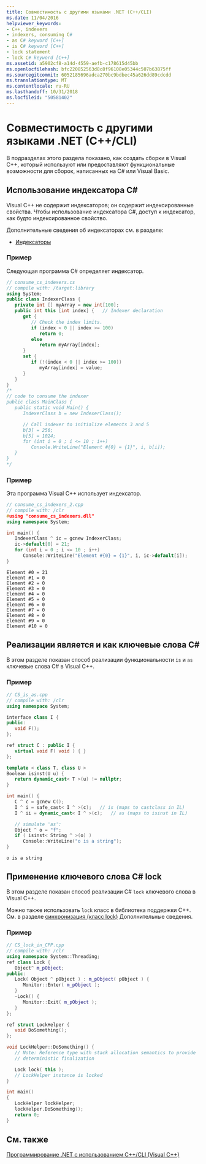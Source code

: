 ```yaml
---
title: Совместимость с другими языками .NET (C++/CLI)
ms.date: 11/04/2016
helpviewer_keywords:
- C++, indexers
- indexers, consuming C#
- as C# keyword [C++]
- is C# keyword [C++]
- lock statement
- lock C# keyword [C++]
ms.assetid: a5902cf8-a14d-4559-aefb-c178615d45bb
ms.openlocfilehash: bfc220852563d8c8f96108e05344c507b63875ff
ms.sourcegitcommit: 6052185696adca270bc9bdbec45a626dd89cdcdd
ms.translationtype: MT
ms.contentlocale: ru-RU
ms.lasthandoff: 10/31/2018
ms.locfileid: "50581402"
---
```

# <a name="interoperability-with-other-net-languages-ccli"></a>Совместимость с другими языками .NET (C++/CLI)

В подразделах этого раздела показано, как создать сборки в Visual C++, который используют или предоставляют функциональные возможности для сборок, написанных на C# или Visual Basic.

## <a name="consume_indexer"></a> Использование индексатора C#

Visual C++ не содержит индексаторов; он содержит индексированные свойства. Чтобы использование индексатора C#, доступ к индексатор, как будто индексированное свойство.

Дополнительные сведения об индексаторах см. в разделе:

- [Индексаторы](/dotnet/csharp/programming-guide/indexers/index)

### <a name="example"></a>Пример

Следующая программа C# определяет индексатор.

```csharp
// consume_cs_indexers.cs
// compile with: /target:library
using System;
public class IndexerClass {
   private int [] myArray = new int[100];
   public int this [int index] {   // Indexer declaration
      get {
         // Check the index limits.
         if (index < 0 || index >= 100)
            return 0;
         else
            return myArray[index];
      }
      set {
         if (!(index < 0 || index >= 100))
            myArray[index] = value;
      }
   }
}
/*
// code to consume the indexer
public class MainClass {
   public static void Main() {
      IndexerClass b = new IndexerClass();

      // Call indexer to initialize elements 3 and 5
      b[3] = 256;
      b[5] = 1024;
      for (int i = 0 ; i <= 10 ; i++)
         Console.WriteLine("Element #{0} = {1}", i, b[i]);
   }
}
*/
```

### <a name="example"></a>Пример

Эта программа Visual C++ использует индексатор.

```cpp
// consume_cs_indexers_2.cpp
// compile with: /clr
#using "consume_cs_indexers.dll"
using namespace System;

int main() {
   IndexerClass ^ ic = gcnew IndexerClass;
   ic->default[0] = 21;
   for (int i = 0 ; i <= 10 ; i++)
      Console::WriteLine("Element #{0} = {1}", i, ic->default[i]);
}
```

```Output
Element #0 = 21
Element #1 = 0
Element #2 = 0
Element #3 = 0
Element #4 = 0
Element #5 = 0
Element #6 = 0
Element #7 = 0
Element #8 = 0
Element #9 = 0
Element #10 = 0
```

## <a name="implement_isas"></a> Реализации является и как ключевые слова C#

В этом разделе показан способ реализации функциональности `is` и `as` ключевые слова C# в Visual C++.

### <a name="example"></a>Пример

```cpp
// CS_is_as.cpp
// compile with: /clr
using namespace System;

interface class I {
public:
   void F();
};

ref struct C : public I {
   virtual void F( void ) { }
};

template < class T, class U >
Boolean isinst(U u) {
   return dynamic_cast< T >(u) != nullptr;
}

int main() {
   C ^ c = gcnew C();
   I ^ i = safe_cast< I ^ >(c);   // is (maps to castclass in IL)
   I ^ ii = dynamic_cast< I ^ >(c);   // as (maps to isinst in IL)

   // simulate 'as':
   Object ^ o = "f";
   if ( isinst< String ^ >(o) )
      Console::WriteLine("o is a string");
}
```

```Output
o is a string
```

## <a name="implement_locak"></a> Применение ключевого слова C# lock

В этом разделе показан способ реализации C# `lock` ключевого слова в Visual C++.

Можно также использовать `lock` класс в библиотека поддержки C++. См. в разделе [синхронизация (класс lock)](../dotnet/synchronization-lock-class.md) Дополнительные сведения.

### <a name="example"></a>Пример

```cpp
// CS_lock_in_CPP.cpp
// compile with: /clr
using namespace System::Threading;
ref class Lock {
   Object^ m_pObject;
public:
   Lock( Object ^ pObject ) : m_pObject( pObject ) {
      Monitor::Enter( m_pObject );
   }
   ~Lock() {
      Monitor::Exit( m_pObject );
   }
};

ref struct LockHelper {
   void DoSomething();
};

void LockHelper::DoSomething() {
   // Note: Reference type with stack allocation semantics to provide
   // deterministic finalization

   Lock lock( this );
   // LockHelper instance is locked
}

int main()
{
   LockHelper lockHelper;
   lockHelper.DoSomething();
   return 0;
}
```

## <a name="see-also"></a>См. также

[Программирование .NET с использованием C++/CLI (Visual C++)](../dotnet/dotnet-programming-with-cpp-cli-visual-cpp.md)
